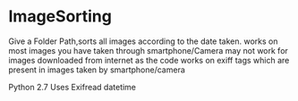 # ImageSorting
Give a Folder Path,sorts all images according to the date taken.
works on most images you have taken through smartphone/Camera may not work for images downloaded from internet
as the code works on exiff tags which are present in images taken by smartphone/camera


Python 2.7
Uses 
Exifread
datetime
